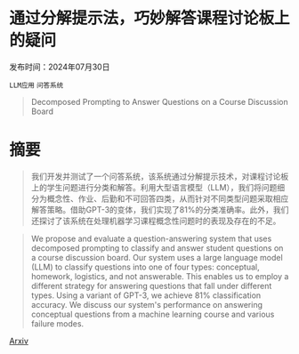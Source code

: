 # 通过分解提示法，巧妙解答课程讨论板上的疑问

发布时间：2024年07月30日

`LLM应用` `问答系统`

> Decomposed Prompting to Answer Questions on a Course Discussion Board

# 摘要

> 我们开发并测试了一个问答系统，该系统通过分解提示技术，对课程讨论板上的学生问题进行分类和解答。利用大型语言模型（LLM），我们将问题细分为概念性、作业、后勤和不可回答四类，从而针对不同类型问题采取相应解答策略。借助GPT-3的变体，我们实现了81%的分类准确率。此外，我们还探讨了该系统在处理机器学习课程概念性问题时的表现及存在的不足。

> We propose and evaluate a question-answering system that uses decomposed prompting to classify and answer student questions on a course discussion board. Our system uses a large language model (LLM) to classify questions into one of four types: conceptual, homework, logistics, and not answerable. This enables us to employ a different strategy for answering questions that fall under different types. Using a variant of GPT-3, we achieve $81\%$ classification accuracy. We discuss our system's performance on answering conceptual questions from a machine learning course and various failure modes.

[Arxiv](https://arxiv.org/abs/2407.21170)